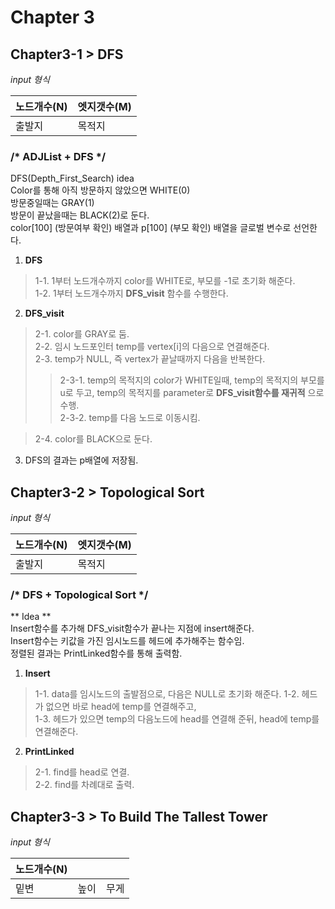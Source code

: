 # Chapter 3  
## Chapter3-1 > DFS  
_input 형식_  

| 노드개수(N) | 엣지갯수(M) |
| ----- | ----- |
| 출발지 | 목적지 | 

### /* ADJList + DFS */  
DFS(Depth_First_Search) idea  
Color를 통해 아직 방문하지 않았으면 WHITE(0)  
방문중일때는 GRAY(1)  
방문이 끝났을때는 BLACK(2)로 둔다.  
color[100] (방문여부 확인) 배열과 p[100] (부모 확인) 배열을 글로벌 변수로 선언한다.  

1. __DFS__
 > 1-1. 1부터 노드개수까지 color를 WHITE로, 부모를 -1로 초기화 해준다.  
 > 1-2. 1부터 노드개수까지 __DFS_visit__ 함수를 수행한다.  
2. __DFS_visit__  
 > 2-1. color를 GRAY로 둠.  
 > 2-2. 임시 노드포인터 temp를 vertex[i]의 다음으로 연결해준다.  
 > 2-3. temp가 NULL, 즉 vertex가 끝날때까지 다음을 반복한다.
  >> 2-3-1. temp의 목적지의 color가 WHITE일때, temp의 목적지의 부모를 u로 두고, temp의 목적지를 parameter로 __DFS_visit함수를 재귀적__ 으로 수행.  
  >> 2-3-2. temp를 다음 노드로 이동시킴.  
 
 > 2-4. color를 BLACK으로 둔다.
3. DFS의 결과는 p배열에 저장됨.


## Chapter3-2 > Topological Sort
_input 형식_  

|노드개수(N)|엣지갯수(M)|  
|----|----|
|출발지|목적지|  

### /* DFS + Topological Sort */  
** Idea **  
Insert함수를 추가해 DFS_visit함수가 끝나는 지점에 insert해준다.  
Insert함수는 키값을 가진 임시노드를 헤드에 추가해주는 함수임.  
정렬된 결과는 PrintLinked함수를 통해 출력함.  

1. __Insert__  
 > 1-1. data를 임시노드의 출발점으로, 다음은 NULL로 초기화 해준다.
 > 1-2. 헤드가 없으면 바로 head에 temp를 연결해주고,  
 > 1-3. 헤드가 있으면 temp의 다음노드에 head를 연결해 준뒤, head에 temp를 연결해준다.  
2. __PrintLinked__  
 > 2-1. find를 head로 연결.  
 > 2-2. find를 차례대로 출력.  

## Chapter3-3 > To Build The Tallest Tower
_input 형식_  

|노드개수(N)|||
|---|---|---|
|밑변|높이|무게|  
